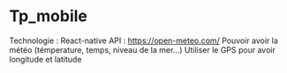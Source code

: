 # Tp_mobile
Technologie : React-native
API : https://open-meteo.com/
Pouvoir avoir la météo (témperature, temps, niveau de la mer...)
Utiliser le GPS pour avoir longitude et latitude